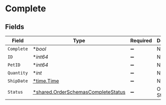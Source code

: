 # Complete


## Fields

| Field                                                                                          | Type                                                                                           | Required                                                                                       | Description                                                                                    | Example                                                                                        |
| ---------------------------------------------------------------------------------------------- | ---------------------------------------------------------------------------------------------- | ---------------------------------------------------------------------------------------------- | ---------------------------------------------------------------------------------------------- | ---------------------------------------------------------------------------------------------- |
| `Complete`                                                                                     | **bool*                                                                                        | :heavy_minus_sign:                                                                             | N/A                                                                                            |                                                                                                |
| `ID`                                                                                           | **int64*                                                                                       | :heavy_minus_sign:                                                                             | N/A                                                                                            | 10                                                                                             |
| `PetID`                                                                                        | **int64*                                                                                       | :heavy_minus_sign:                                                                             | N/A                                                                                            | 198772                                                                                         |
| `Quantity`                                                                                     | **int*                                                                                         | :heavy_minus_sign:                                                                             | N/A                                                                                            | 7                                                                                              |
| `ShipDate`                                                                                     | [*time.Time](https://pkg.go.dev/time#Time)                                                     | :heavy_minus_sign:                                                                             | N/A                                                                                            |                                                                                                |
| `Status`                                                                                       | [*shared.OrderSchemasCompleteStatus](../../../pkg/models/shared/orderschemascompletestatus.md) | :heavy_minus_sign:                                                                             | Order Status                                                                                   | approved                                                                                       |